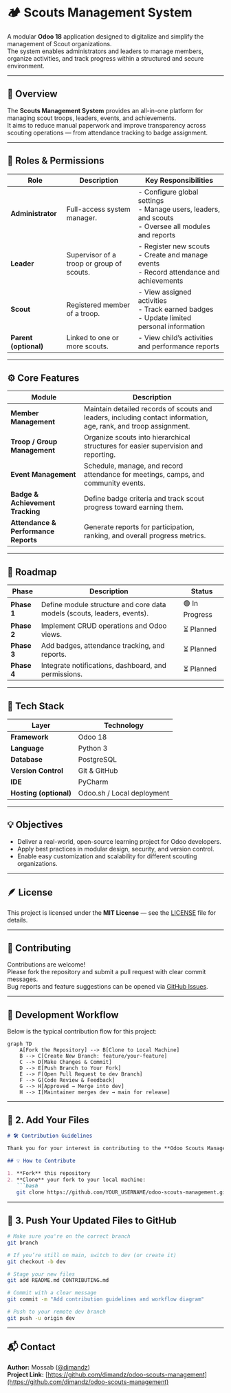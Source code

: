 # 🏕️ Scouts Management System

A modular **Odoo 18** application designed to digitalize and simplify the management of Scout organizations.  
The system enables administrators and leaders to manage members, organize activities, and track progress within a structured and secure environment.

---

## 🎯 Overview

The **Scouts Management System** provides an all-in-one platform for managing scout troops, leaders, events, and achievements.  
It aims to reduce manual paperwork and improve transparency across scouting operations — from attendance tracking to badge assignment.

---

## 👥 Roles & Permissions

| Role | Description | Key Responsibilities |
|------|--------------|----------------------|
| **Administrator** | Full-access system manager. | - Configure global settings<br>- Manage users, leaders, and scouts<br>- Oversee all modules and reports |
| **Leader** | Supervisor of a troop or group of scouts. | - Register new scouts<br>- Create and manage events<br>- Record attendance and achievements |
| **Scout** | Registered member of a troop. | - View assigned activities<br>- Track earned badges<br>- Update limited personal information |
| **Parent (optional)** | Linked to one or more scouts. | - View child’s activities and performance reports |

---

## ⚙️ Core Features

| Module | Description |
|---------|--------------|
| **Member Management** | Maintain detailed records of scouts and leaders, including contact information, age, rank, and troop assignment. |
| **Troop / Group Management** | Organize scouts into hierarchical structures for easier supervision and reporting. |
| **Event Management** | Schedule, manage, and record attendance for meetings, camps, and community events. |
| **Badge & Achievement Tracking** | Define badge criteria and track scout progress toward earning them. |
| **Attendance & Performance Reports** | Generate reports for participation, ranking, and overall progress metrics. |

---

## 🧭 Roadmap

| Phase | Description | Status |
|--------|--------------|--------|
| **Phase 1** | Define module structure and core data models (scouts, leaders, events). | 🟢 In Progress |
| **Phase 2** | Implement CRUD operations and Odoo views. | ⏳ Planned |
| **Phase 3** | Add badges, attendance tracking, and reports. | ⏳ Planned |
| **Phase 4** | Integrate notifications, dashboard, and permissions. | ⏳ Planned |

---

## 🧰 Tech Stack

| Layer | Technology |
|--------|-------------|
| **Framework** | Odoo 18 |
| **Language** | Python 3 |
| **Database** | PostgreSQL |
| **Version Control** | Git & GitHub |
| **IDE** | PyCharm |
| **Hosting (optional)** | Odoo.sh / Local deployment |

---

## 💡 Objectives

- Deliver a real-world, open-source learning project for Odoo developers.  
- Apply best practices in modular design, security, and version control.  
- Enable easy customization and scalability for different scouting organizations.

---

## 🪶 License

This project is licensed under the **MIT License** — see the [LICENSE](LICENSE) file for details.

---

## 🤝 Contributing

Contributions are welcome!  
Please fork the repository and submit a pull request with clear commit messages.  
Bug reports and feature suggestions can be opened via [GitHub Issues](../../issues).

---

## 🔄 Development Workflow

Below is the typical contribution flow for this project:

```mermaid
graph TD
    A[Fork the Repository] --> B[Clone to Local Machine]
    B --> C[Create New Branch: feature/your-feature]
    C --> D[Make Changes & Commit]
    D --> E[Push Branch to Your Fork]
    E --> F[Open Pull Request to dev Branch]
    F --> G[Code Review & Feedback]
    G --> H[Approved → Merge into dev]
    H --> I[Maintainer merges dev → main for release]

```
---

## 🧰 2. Add Your Files

```markdown
# 🛠️ Contribution Guidelines

Thank you for your interest in contributing to the **Odoo Scouts Management System** project!

## 💡 How to Contribute

1. **Fork** this repository  
2. **Clone** your fork to your local machine:
   ```bash
   git clone https://github.com/YOUR_USERNAME/odoo-scouts-management.git

```

---

## 🚀 3. Push Your Updated Files to GitHub

```bash
# Make sure you're on the correct branch
git branch

# If you’re still on main, switch to dev (or create it)
git checkout -b dev

# Stage your new files
git add README.md CONTRIBUTING.md

# Commit with a clear message
git commit -m "Add contribution guidelines and workflow diagram"

# Push to your remote dev branch
git push -u origin dev
```
---
## 📬 Contact

**Author:** Mossab ([@dimandz](https://github.com/dimandz))  
**Project Link:** [https://github.com/dimandz/odoo-scouts-management](https://github.com/dimandz/odoo-scouts-management)
